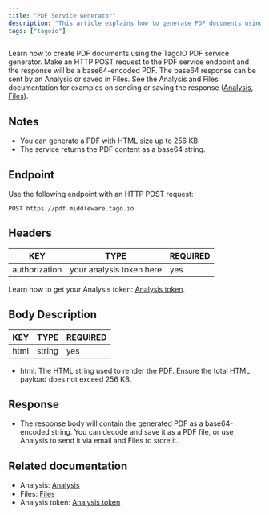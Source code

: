 ```yaml
---
title: "PDF Service Generator"
description: "This article explains how to generate PDF documents using the TagoIO PDF service generator by making an HTTP POST request and receiving a base64-encoded PDF. It documents the endpoint, required headers, request body fields, and size limitations."
tags: ["tagoio"]
---
```


Learn how to create PDF documents using the TagoIO PDF service generator. Make an HTTP POST request to the PDF service endpoint and the response will be a base64-encoded PDF. The base64 response can be sent by an Analysis or saved in Files. See the Analysis and Files documentation for examples on sending or saving the response ([Analysis](../analysis/analysis-overview), [Files](../files)).

## Notes
- You can generate a PDF with HTML size up to 256 KB.
- The service returns the PDF content as a base64 string.

## Endpoint
Use the following endpoint with an HTTP POST request:

```text
POST https://pdf.middleware.tago.io
```

## Headers
| KEY | TYPE | REQUIRED |
|-----|------|----------|
| authorization | your analysis token here | yes |

Learn how to get your Analysis token: [Analysis token](../analysis/analysis-overview).

## Body Description
| KEY | TYPE | REQUIRED |
|-----|------|----------|
| html | string | yes |

- html: The HTML string used to render the PDF. Ensure the total HTML payload does not exceed 256 KB.

## Response
- The response body will contain the generated PDF as a base64-encoded string. You can decode and save it as a PDF file, or use Analysis to send it via email and Files to store it.

## Related documentation
- Analysis: [Analysis](../analysis/analysis-overview)
- Files: [Files](../files)
- Analysis token: [Analysis token](../analysis/analysis-overview)